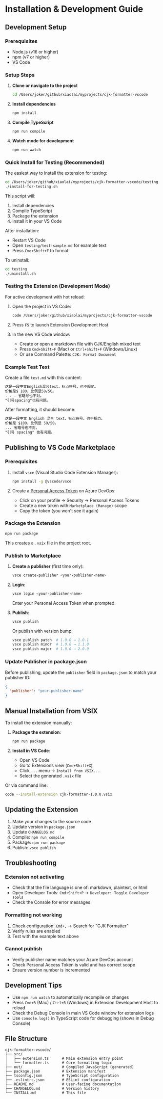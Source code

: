 # Installation & Development Guide

## Development Setup

### Prerequisites

- Node.js (v16 or higher)
- npm (v7 or higher)
- VS Code

### Setup Steps

1. **Clone or navigate to the project**
   ```bash
   cd /Users/joker/github/xiaolai/myprojects/cjk-formatter-vscode
   ```

2. **Install dependencies**
   ```bash
   npm install
   ```

3. **Compile TypeScript**
   ```bash
   npm run compile
   ```

4. **Watch mode for development**
   ```bash
   npm run watch
   ```

### Quick Install for Testing (Recommended)

The easiest way to install the extension for testing:

```bash
cd /Users/joker/github/xiaolai/myprojects/cjk-formatter-vscode/testing
./install-for-testing.sh
```

This script will:
1. Install dependencies
2. Compile TypeScript
3. Package the extension
4. Install it in your VS Code

After installation:
- Restart VS Code
- Open `testing/test-sample.md` for example text
- Press `Cmd+Shift+F` to format

To uninstall:
```bash
cd testing
./uninstall.sh
```

### Testing the Extension (Development Mode)

For active development with hot reload:

1. Open the project in VS Code:
   ```bash
   code /Users/joker/github/xiaolai/myprojects/cjk-formatter-vscode
   ```

2. Press `F5` to launch Extension Development Host

3. In the new VS Code window:
   - Create or open a markdown file with CJK/English mixed text
   - Press `Cmd+Shift+F` (Mac) or `Ctrl+Shift+F` (Windows/Linux)
   - Or use Command Palette: `CJK: Format Document`

### Example Test Text

Create a file `test.md` with this content:

```markdown
这是一段中文English混合text，标点符号，也不规范。
价格是$ 100，比例是50/50。
. . . 省略号也不对。
"引号spacing"也有问题。
```

After formatting, it should become:

```markdown
这是一段中文 English 混合 text，标点符号，也不规范。
价格是 $100，比例是 50/50。
... 省略号也不对。
"引号 spacing" 也有问题。
```

## Publishing to VS Code Marketplace

### Prerequisites

1. Install `vsce` (Visual Studio Code Extension Manager):
   ```bash
   npm install -g @vscode/vsce
   ```

2. Create a [Personal Access Token](https://dev.azure.com/) on Azure DevOps:
   - Click on your profile → Security → Personal Access Tokens
   - Create a new token with `Marketplace (Manage)` scope
   - Copy the token (you won't see it again)

### Package the Extension

```bash
npm run package
```

This creates a `.vsix` file in the project root.

### Publish to Marketplace

1. **Create a publisher** (first time only):
   ```bash
   vsce create-publisher <your-publisher-name>
   ```

2. **Login**:
   ```bash
   vsce login <your-publisher-name>
   ```
   Enter your Personal Access Token when prompted.

3. **Publish**:
   ```bash
   vsce publish
   ```

   Or publish with version bump:
   ```bash
   vsce publish patch  # 1.0.0 → 1.0.1
   vsce publish minor  # 1.0.0 → 1.1.0
   vsce publish major  # 1.0.0 → 2.0.0
   ```

### Update Publisher in package.json

Before publishing, update the `publisher` field in `package.json` to match your publisher ID:

```json
{
  "publisher": "your-publisher-name"
}
```

## Manual Installation from VSIX

To install the extension manually:

1. **Package the extension**:
   ```bash
   npm run package
   ```

2. **Install in VS Code**:
   - Open VS Code
   - Go to Extensions view (`Cmd+Shift+X`)
   - Click `...` menu → `Install from VSIX...`
   - Select the generated `.vsix` file

Or via command line:
```bash
code --install-extension cjk-formatter-1.0.0.vsix
```

## Updating the Extension

1. Make your changes to the source code
2. Update version in `package.json`
3. Update `CHANGELOG.md`
4. Compile: `npm run compile`
5. Package: `npm run package`
6. Publish: `vsce publish`

## Troubleshooting

### Extension not activating

- Check that the file language is one of: markdown, plaintext, or html
- Open Developer Tools: `Cmd+Shift+P` → `Developer: Toggle Developer Tools`
- Check the Console for error messages

### Formatting not working

1. Check configuration: `Cmd+,` → Search for "CJK Formatter"
2. Verify rules are enabled
3. Test with the example text above

### Cannot publish

- Verify publisher name matches your Azure DevOps account
- Check Personal Access Token is valid and has correct scope
- Ensure version number is incremented

## Development Tips

- Use `npm run watch` to automatically recompile on changes
- Press `Cmd+R` (Mac) / `Ctrl+R` (Windows) in Extension Development Host to reload
- Check the Debug Console in main VS Code window for extension logs
- Use `console.log()` in TypeScript code for debugging (shows in Debug Console)

## File Structure

```
cjk-formatter-vscode/
├── src/
│   ├── extension.ts      # Main extension entry point
│   └── formatter.ts      # Core formatting logic
├── out/                  # Compiled JavaScript (generated)
├── package.json          # Extension manifest
├── tsconfig.json         # TypeScript configuration
├── .eslintrc.json        # ESLint configuration
├── README.md             # User-facing documentation
├── CHANGELOG.md          # Version history
└── INSTALL.md            # This file
```
